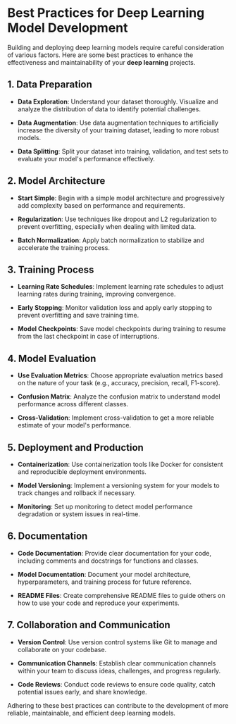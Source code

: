 # Best Practices for Deep Learning Model Development

Building and deploying deep learning models require careful consideration of various factors. Here are some best practices to enhance the effectiveness and maintainability of your **deep learning** projects.

## 1. Data Preparation

- **Data Exploration**: Understand your dataset thoroughly. Visualize and analyze the distribution of data to identify potential challenges.

- **Data Augmentation**: Use data augmentation techniques to artificially increase the diversity of your training dataset, leading to more robust models.

- **Data Splitting**: Split your dataset into training, validation, and test sets to evaluate your model's performance effectively.

## 2. Model Architecture

- **Start Simple**: Begin with a simple model architecture and progressively add complexity based on performance and requirements.

- **Regularization**: Use techniques like dropout and L2 regularization to prevent overfitting, especially when dealing with limited data.

- **Batch Normalization**: Apply batch normalization to stabilize and accelerate the training process.

## 3. Training Process

- **Learning Rate Schedules**: Implement learning rate schedules to adjust learning rates during training, improving convergence.

- **Early Stopping**: Monitor validation loss and apply early stopping to prevent overfitting and save training time.

- **Model Checkpoints**: Save model checkpoints during training to resume from the last checkpoint in case of interruptions.

## 4. Model Evaluation

- **Use Evaluation Metrics**: Choose appropriate evaluation metrics based on the nature of your task (e.g., accuracy, precision, recall, F1-score).

- **Confusion Matrix**: Analyze the confusion matrix to understand model performance across different classes.

- **Cross-Validation**: Implement cross-validation to get a more reliable estimate of your model's performance.

## 5. Deployment and Production

- **Containerization**: Use containerization tools like Docker for consistent and reproducible deployment environments.

- **Model Versioning**: Implement a versioning system for your models to track changes and rollback if necessary.

- **Monitoring**: Set up monitoring to detect model performance degradation or system issues in real-time.

## 6. Documentation

- **Code Documentation**: Provide clear documentation for your code, including comments and docstrings for functions and classes.

- **Model Documentation**: Document your model architecture, hyperparameters, and training process for future reference.

- **README Files**: Create comprehensive README files to guide others on how to use your code and reproduce your experiments.

## 7. Collaboration and Communication

- **Version Control**: Use version control systems like Git to manage and collaborate on your codebase.

- **Communication Channels**: Establish clear communication channels within your team to discuss ideas, challenges, and progress regularly.

- **Code Reviews**: Conduct code reviews to ensure code quality, catch potential issues early, and share knowledge.

Adhering to these best practices can contribute to the development of more reliable, maintainable, and efficient deep learning models.

